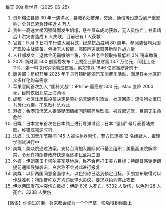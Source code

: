每天 60s 看世界（2025-06-25）

1. 贵州榕江县遭 30 年一遇洪水，县城多处被淹，交通、通信等设施受到严重影响，全县已紧急转移近 4 万人
2. 贵州一高速大桥因强降雨发生坍塌，悬空货车成功获救，无人员伤亡；甘肃靖远山洪灾害造成 6 人失联，目前已有 1 人获救
3. 官宣：9 月 3 日将举行盛大阅兵式，纪念抗战胜利 80 周年，参阅装备均为国产现役主战装备，包括无人智能、高超声速武器等新型作战力量
4. 人社部发文：退休金无需缴纳个税，个人养老金领取按最低档 3% 税率缴税
5. 2025 新财富 500 创富榜发布：上榜企业家总财富 13.7 万亿元，同比上涨 11%，张一鸣取代钟睒睒成首富，梁文锋以 1846 亿财富跻身前十
6. 商务部：组织开展 2025 年千县万镇新能源汽车消费季活动，满足县乡地区群众多样化购车需求
7. 苹果官网首次加入 “国补大战”：iPhone 最高省 500 元，Mac 直降 2000 元，目前仅限北京上海两地
8. 成都一社区让居民投票决定是否扑杀流浪狗引热议，社区回应：流浪狗处置已有优化方案，不采取扑杀方式
9. 港媒：香港顶流艺人姜涛疑因情绪问题服药后坠海，被救起送医，目前无生命危险
10. 日媒：日本宣布首次在日本领土进行导弹试验；日本 “坚韧” 号月表着陆失败，称错过减速时机
11. 法媒：法国音乐节期间 145 人被注射器刺伤，警方已逮捕 12 名嫌疑人，毒理学测试进行中
12. 美媒：美众院通过法案，支持台湾加入国际货币基金组织；美最高法院解除禁，令允许特朗普政府快速驱逐移民至第三国
13. 外媒：伊朗袭击卡塔尔美军基地后，称不会再打击美方目标；特朗普感谢伊朗提前通知导弹袭击，白宫称不会对此进行报复
14. 美媒：以伊两国同意全面停火，以色列称已达到预定目标，伊朗宣布取得对以作战胜利；特朗普称双方均违反停火协议，要求以色列停止攻击
15. 伊以两国发布冲突伤亡数据：伊朗 606 人死亡、5332 人受伤，以色列 28 人死亡、3238 人受伤

【微语】你偷过的懒，将来都会成为一个个巴掌，啪啪甩到你脸上
